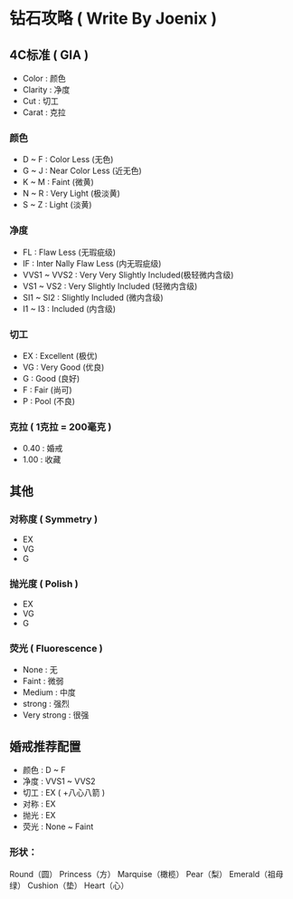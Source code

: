 # 钻石攻略 ( Write By Joenix )

## 4C标准 ( GIA )
- Color   : 颜色
- Clarity : 净度
- Cut     : 切工
- Carat   : 克拉

### 颜色
- D ~ F : Color Less (无色)
- G ~ J : Near Color Less (近无色)
- K ~ M : Faint (微黄)
- N ~ R : Very Light (极淡黄)
- S ~ Z : Light (淡黄)

### 净度
- FL          : Flaw Less (无瑕疵级)
- IF          : Inter Nally Flaw Less (内无瑕疵级)
- VVS1 ~ VVS2 : Very Very Slightly Included(极轻微内含级)
- VS1 ~ VS2   : Very Slightly Included (轻微内含级)
- SI1 ~ SI2   : Slightly Included (微内含级)
- I1 ~ I3     : Included (内含级)

### 切工
- EX : Excellent (极优)
- VG : Very Good (优良)
- G  : Good (良好)
- F  : Fair (尚可)
- P  : Pool (不良)

### 克拉 ( 1克拉 = 200毫克 )
- 0.40 : 婚戒
- 1.00 : 收藏

## 其他

### 对称度 ( Symmetry )
- EX
- VG
- G

### 抛光度 ( Polish )
- EX
- VG
- G

### 荧光 ( Fluorescence )
- None        : 无
- Faint       : 微弱
- Medium      : 中度
- strong      : 强烈
- Very strong : 很强

## 婚戒推荐配置
- 颜色 : D ~ F
- 净度 : VVS1 ~ VVS2
- 切工 : EX ( +八心八箭 )
- 对称 : EX
- 抛光 : EX
- 荧光 : None ~ Faint

### 形状：
Round（圆）
Princess（方）
Marquise（橄榄）
Pear（梨）
Emerald（祖母绿）
Cushion（垫）
Heart（心）

